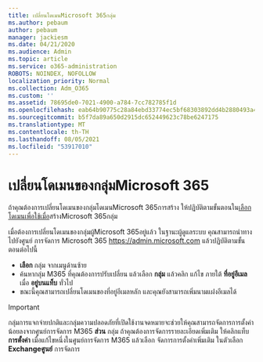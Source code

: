 ```yaml
---
title: เปลี่ยนโดเมนMicrosoft 365กลุ่ม
ms.author: pebaum
author: pebaum
manager: jackiesm
ms.date: 04/21/2020
ms.audience: Admin
ms.topic: article
ms.service: o365-administration
ROBOTS: NOINDEX, NOFOLLOW
localization_priority: Normal
ms.collection: Adm_O365
ms.custom: ''
ms.assetid: 78695de0-7021-4900-a784-7cc782785f1d
ms.openlocfilehash: eab64b90775c28a84ebd33774ec5bf68303892dd4b2880493a4b236d9d8993d0
ms.sourcegitcommit: b5f7da89a650d2915dc652449623c78be6247175
ms.translationtype: MT
ms.contentlocale: th-TH
ms.lasthandoff: 08/05/2021
ms.locfileid: "53917010"
---
```

# <a name="change-the-domain-for-a-microsoft-365-group"></a>เปลี่ยนโดเมนของกลุ่มMicrosoft 365

ถ้าคุณต้องการเปลี่ยนโดเมนของกลุ่มโดเมนMicrosoft 365การสร้าง ให้ปฏิบัติตามขั้นตอนใน[เลือกโดเมนเพื่อใช้เมื่อ](https://docs.microsoft.com/microsoft-365/admin/create-groups/choose-domain-to-create-groups)สร้างMicrosoft 365กลุ่ม

เมื่อต้องการเปลี่ยนโดเมนของกลุ่มผู้Microsoft 365อยู่แล้ว ในฐานะผู้ดูแลระบบ คุณสามารถนําทางไปยังศูนย์ การจัดการ Microsoft 365 https://admin.microsoft.com แล้วปฏิบัติตามขั้นตอนต่อไปนี้

- **เลือก** กลุ่ม จากเมนูด้านซ้าย
- ค้นหากลุ่ม M365 ที่คุณต้องการปรับเปลี่ยน แล้วเลือก **กลุ่ม** แล้วคลิก แก้ไข ภายใต้ **ที่อยู่อีเมล** เมื่อ **อยู่บนแท็บ** ทั่วไป
- ขณะนี้คุณสามารถเปลี่ยนโดเมนของที่อยู่อีเมลหลัก และคุณยังสามารถเพิ่มนามแฝงอีเมลได้

> [!IMPORTANT]
> กลุ่มการแจกจ่ายปกติและกลุ่มความปลอดภัยที่เปิดใช้งานจดหมายจะช่วยให้คุณสามารถจัดการการตั้งค่าน้อยลงจากศูนย์การจัดการ M365 **ส่วน** กลุ่ม ถ้าคุณต้องการจัดการรายละเอียดเพิ่มเติม ให้คลิกแท็บ **การตั้งค่า** เมื่อแก้ไขหนึ่งในศูนย์การจัดการ M365 แล้วเลือก จัดการการตั้งค่าเพิ่มเติม ในตัวเลือก **Exchangeศูนย์** การจัดการ